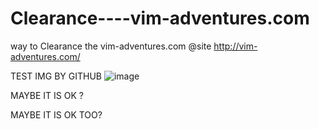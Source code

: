 # Clearance----vim-adventures.com
way to Clearance the vim-adventures.com  @site http://vim-adventures.com/

TEST IMG BY GITHUB
![image](https://github.com/HAOGRE/vim-adventures-Clearance/blob/master/screenshot/000-loading.jpg)

MAYBE IT IS OK ?
<!-- 
TEST IMG BY QINIU
![image](http://7xrwkv.com1.z0.glb.clouddn.com/000-loading.jpg)
-->
MAYBE IT IS OK TOO?
